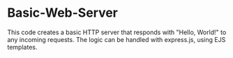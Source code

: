# Basic-Web-Server

This code creates a basic HTTP server that responds with "Hello, World!" to any incoming requests. The logic can be handled with express.js, using EJS templates.
